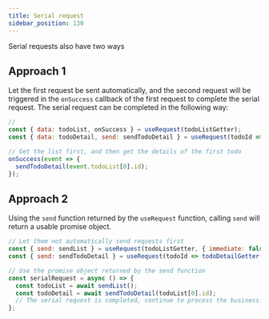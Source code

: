 ```yaml
---
title: Serial request
sidebar_position: 130
---
```


Serial requests also have two ways

## Approach 1

Let the first request be sent automatically, and the second request will be triggered in the `onSuccess` callback of the first request to complete the serial request. The serial request can be completed in the following way:

```javascript
//
const { data: todoList, onSuccess } = useRequest(todoListGetter);
const { data: todoDetail, send: sendTodoDetail } = useRequest(todoId => todoDetailGetter(todoId), { immediate: false });

// Get the list first, and then get the details of the first todo
onSuccess(event => {
  sendTodoDetail(event.todoList[0].id);
});
```

## Approach 2

Using the `send` function returned by the `useRequest` function, calling `send` will return a usable promise object.

```javascript
// Let them not automatically send requests first
const { send: sendList } = useRequest(todoListGetter, { immediate: false });
const { send: sendTodoDetail } = useRequest(todoId => todoDetailGetter(todoId), { immediate: false });

// Use the promise object returned by the send function
const serialRequest = async () => {
  const todoList = await sendList();
  const todoDetail = await sendTodoDetail(todoList[0].id);
  // The serial request is completed, continue to process the business...
};
```
